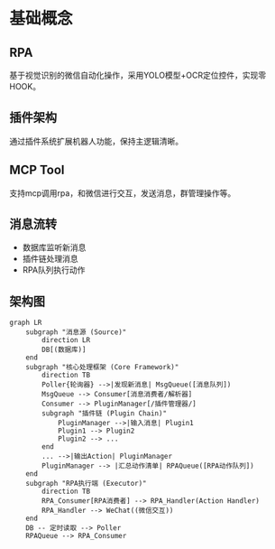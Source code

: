 # 基础概念

## RPA
基于视觉识别的微信自动化操作，采用YOLO模型+OCR定位控件，实现零HOOK。

## 插件架构
通过插件系统扩展机器人功能，保持主逻辑清晰。

## MCP Tool
支持mcp调用rpa，和微信进行交互，发送消息，群管理操作等。

## 消息流转
- 数据库监听新消息
- 插件链处理消息
- RPA队列执行动作

## 架构图

```mermaid
graph LR
    subgraph "消息源 (Source)"
        direction LR
        DB[(数据库)]
    end
    subgraph "核心处理框架 (Core Framework)"
        direction TB
        Poller{轮询器} -->|发现新消息| MsgQueue([消息队列])
        MsgQueue --> Consumer[消息消费者/解析器]
        Consumer --> PluginManager[/插件管理器/]
        subgraph "插件链 (Plugin Chain)"
            PluginManager -->|输入消息| Plugin1
            Plugin1 --> Plugin2
            Plugin2 --> ...
        end
        ... -->|输出Action| PluginManager
        PluginManager --> |汇总动作清单| RPAQueue([RPA动作队列])
    end
    subgraph "RPA执行端 (Executor)"
        direction TB
        RPA_Consumer[RPA消费者] --> RPA_Handler(Action Handler)
        RPA_Handler --> WeChat((微信交互))
    end
    DB -- 定时读取 --> Poller
    RPAQueue --> RPA_Consumer
``` 
